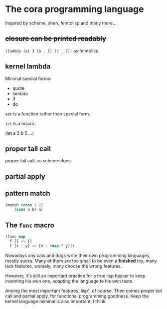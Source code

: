 # The cora programming language

Inspired by scheme, shen, femtolisp and many more...

## ~~closure can be printed readably~~

`(lambda (a) 3 (b . 5) (c . 7))` as femtolisp

## kernel lambda

Minimal special forms:

- quote
- lambda
- if
- do

`set` is a function rather than special form.

`let` is a macro.

(let a 3 b 5 ...)

## proper tail call

proper tail call, as scheme does.

## partial apply

## pattern match

```lisp
(match (cons 1 2)
    (cons a b) a)
```

## The `func` macro

```lisp
(func map
  f [] => []
  f [x . y] => [x . (map f y)])
```

Nowadays any cats and dogs write their own programming languages, mostly sucks. Many of them are too small to be even a **finished** toy, many lack features, worsely, many choose the wrong features.

However, it's still an important practice for a true lisp hacker to keep inventing his own one, adapting the language to his own taste.

Among the most important features, lisp1, of course. Then comes proper tail call and partial apply, for functional programming goodness. Keep the kernel language miminal is also important, I think.
